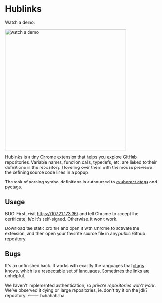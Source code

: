# Hublinks

Watch a demo:

<a href="http://youtu.be/-Ncdiwa8plY"> <img src="https://raw.github.com/krithin/hublinks/master/static/screenshot.png" alt="watch a demo" height=400px></a>

Hublinks is a tiny Chrome extension that helps you explore GitHub repositories.
Variable names, function calls, typedefs, etc. are linked to their definitions in the
repository. Hovering over them with the mouse previews the defining source code
lines in a popup.

The task of parsing symbol definitions is outsourced to 
[exuberant ctags][ctags]
and
[pyctags](https://code.google.com/p/pyctags/).



## Usage

BUG: First, visit https://107.21.173.36/ and tell Chrome to accept the certificate,
b/c it's self-signed. Otherwise, it won't work.

Download the static.crx file and open it with Chrome to activate the extension, and 
then open your favorite source file in any _public_ Github repository.

## Bugs

It's an unfinished hack. It works with exactly the languages that 
[ctags knows](http://ctags.sourceforge.net/languages.html),
which is a respectable set of languages. Sometimes the links are unhelpful.

We haven't implemented authentication, so *private repositories won't work*.
We've observed it dying on large repositories, ie. don't try it
on the jdk7 repository. <--- hahahahaha

[ctags]: http://ctags.sourceforge.net/

